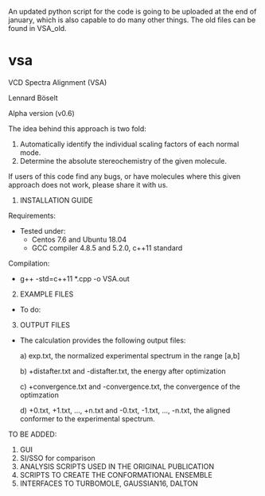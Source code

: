 An updated python script for the code is going to be uploaded at the end of january, which is also capable to do many other things. The old files can be found in VSA_old.

# vsa


VCD Spectra Alignment (VSA)

Lennard Böselt

Alpha version (v0.6)

The idea behind this approach is two fold:
1. Automatically identify the individual scaling factors of each normal mode. 
2. Determine the absolute stereochemistry of the given molecule.

If users of this code find any bugs, or have molecules where this given approach does not work, please share it with us.


  1. INSTALLATION GUIDE

  Requirements:
  - Tested under:
    - Centos 7.6 and Ubuntu 18.04
    - GCC compiler 4.8.5 and 5.2.0, c++11 standard

  Compilation:
  - g++ -std=c++11 *.cpp -o VSA.out
  
  2. EXAMPLE FILES
  - To do:
  3. OUTPUT FILES
  - The calculation provides the following output files:
  
    a) exp.txt, the normalized experimental spectrum in the range [a,b]
    
    b) +distafter.txt and -distafter.txt, the energy after optimization
    
    c) +convergence.txt and -convergence.txt, the convergence of the optimzation
    
    d) +0.txt, +1.txt, ..., +n.txt and -0.txt, -1.txt, ..., -n.txt, the aligned conformer to the experimental spectrum.
    
    
TO BE ADDED:
1. GUI
2. SI/SSO for comparison
3. ANALYSIS SCRIPTS USED IN THE ORIGINAL PUBLICATION
4. SCRIPTS TO CREATE THE CONFORMATIONAL ENSEMBLE
5. INTERFACES TO TURBOMOLE, GAUSSIAN16, DALTON
